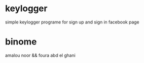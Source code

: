 # keylogger
simple keylogger programe for sign up and sign in facebook page
# binome
amalou noor && foura abd el ghani
